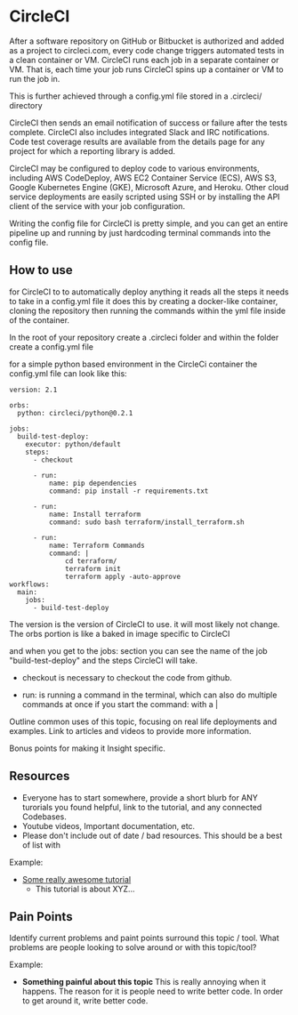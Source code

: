 # CircleCI
After a software repository on GitHub or Bitbucket is authorized and added as a project to circleci.com, every code change triggers automated tests in a clean container or VM. CircleCI runs each job in a separate container or VM. That is, each time your job runs CircleCI spins up a container or VM to run the job in.

This is further achieved through a config.yml file stored in a .circleci/ directory

CircleCI then sends an email notification of success or failure after the tests complete. CircleCI also includes integrated Slack and IRC notifications. Code test coverage results are available from the details page for any project for which a reporting library is added.

CircleCI may be configured to deploy code to various environments, including AWS CodeDeploy, AWS EC2 Container Service (ECS), AWS S3, Google Kubernetes Engine (GKE), Microsoft Azure, and Heroku. Other cloud service deployments are easily scripted using SSH or by installing the API client of the service with your job configuration.

Writing the config file for CircleCI is pretty simple, and you can get an entire pipeline up and running by just hardcoding terminal commands into the config file. 


## How to use 

for CircleCI to to automatically deploy anything it reads all the steps it needs to take in a config.yml file
it does this by creating a docker-like container, cloning the repository then running the commands within the yml file inside of the container.

In the root of your repository create a .circleci folder and within the folder create a config.yml file

for a simple python based environment in the CircleCi container the config.yml file can look like this:

```
version: 2.1

orbs:
  python: circleci/python@0.2.1

jobs:
  build-test-deploy:
    executor: python/default
    steps:
      - checkout

      - run:
          name: pip dependencies
          command: pip install -r requirements.txt

      - run:
          name: Install terraform
          command: sudo bash terraform/install_terraform.sh

      - run:
          name: Terraform Commands
          command: |
              cd terraform/
              terraform init
              terraform apply -auto-approve
workflows:
  main:
    jobs:
      - build-test-deploy
```


The version is the version of CircleCI to use. it will most likely not change.
The orbs portion is like a baked in image specific to CircleCI

and when you get to the jobs: section you can see the name of the job "build-test-deploy" and the steps CircleCI will take.
- checkout is necessary to checkout the code from github.

- run: is running a command in the terminal, which can also do multiple commands at once if you start the command: with a |


Outline common uses of this topic, focusing on real life deployments and examples. Link to articles and videos to provide more information.

Bonus points for making it Insight specific.


## Resources 
- Everyone has to start somewhere, provide a short blurb for ANY turorials you found helpful, link to the tutorial, and any connected Codebases. 
- Youtube videos, Important documentation, etc.
- Please don't include out of date / bad resources.  This should be a best of list with

Example:
- [Some really awesome tutorial](https://towardsdatascience.com/getting-started-with-apache-airflow-df1aa77d7b1b)
    - This tutorial is about XYZ...


## Pain Points 
Identify current problems and paint points surround this topic / tool. What problems are people looking to solve around or with this topic/tool?

Example:
- **Something painful about this topic**
This is really annoying when it happens.  The reason for it is people need to write better code.  In order to get around it, write better code.